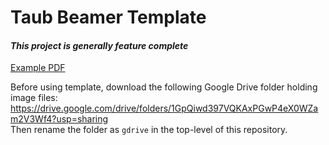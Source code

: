 <!---
    This file is part of taub-beamer-template.
    Copyright (C) 2019  Emir Turkes

    This program is free software: you can redistribute it and/or modify
    it under the terms of the GNU General Public License as published by
    the Free Software Foundation, either version 3 of the License, or
    (at your option) any later version.

    This program is distributed in the hope that it will be useful,
    but WITHOUT ANY WARRANTY; without even the implied warranty of
    MERCHANTABILITY or FITNESS FOR A PARTICULAR PURPOSE.  See the
    GNU General Public License for more details.

    You should have received a copy of the GNU General Public License
    along with this program.  If not, see <http://www.gnu.org/licenses/>.

    Emir Turkes can be contacted at eturkes@bu.edu
-->

# Taub Beamer Template
#### *This project is generally feature complete*

[Example PDF](https://drive.google.com/file/d/1DMka_aBW6tUW-djon_xyrElIyV6JjOIo/view?usp=sharing)

Before using template, download the following Google Drive folder holding image files:  
https://drive.google.com/drive/folders/1GpQiwd397VQKAxPGwP4eX0WZam2V3Wf4?usp=sharing  
Then rename the folder as `gdrive` in the top-level of this repository.

